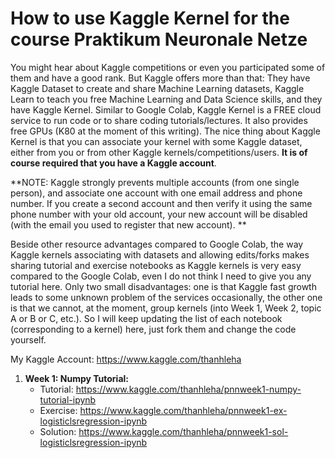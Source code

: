 # How to use Kaggle Kernel for the course Praktikum Neuronale Netze

You might hear about Kaggle competitions or even you participated some of them and have a good rank. But Kaggle offers more than that: They have Kaggle Dataset to create and share Machine Learning datasets, Kaggle Learn to teach you free Machine Learning and Data Science skills, and they have Kaggle Kernel. Similar to Google Colab, Kaggle Kernel is a FREE cloud service to run code or to share coding tutorials/lectures. It also provides free GPUs (K80 at the moment of this writing). The nice thing about Kaggle Kernel is that you can associate your kernel with some Kaggle dataset, either from you or from other Kaggle kernels/competitions/users. **It is of course required that you have a Kaggle account**.    

**NOTE: Kaggle strongly prevents multiple accounts (from one single person), and associate one account with one email address and phone number. If you create a second account and then verify it using the same phone number with your old account, your new account will be disabled (with the email you used to register that new account). **

Beside other resource advantages compared to Google Colab, the way Kaggle kernels associating with datasets and allowing edits/forks makes sharing tutorial and exercise notebooks as Kaggle kernels is very easy compared to the Google Colab, even I do not think I need to give you any tutorial here. Only two small disadvantages: one is that Kaggle fast growth leads to some unknown problem of the services occasionally, the other one is that we cannot, at the moment, group kernels (into Week 1, Week 2, topic A or B or C, etc.). So I will keep updating the list of each notebook (corresponding to a kernel) here, just fork them and change the code yourself.

My Kaggle Account: https://www.kaggle.com/thanhleha

1. **Week 1: Numpy Tutorial:**
    * Tutorial: https://www.kaggle.com/thanhleha/pnnweek1-numpy-tutorial-ipynb
    * Exercise: https://www.kaggle.com/thanhleha/pnnweek1-ex-logisticlsregression-ipynb
    * Solution: https://www.kaggle.com/thanhleha/pnnweek1-sol-logisticlsregression-ipynb

